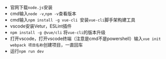 - 官网下载`node.js`安装
- cmd输入`node -v`,`npm -v`查看版本
- cmd输入`npm install -g vue-cli `安装`vue-cli`脚手架构建工具
- vscode安装Vetur，ESLint插件
- `npm install -g @vue/cli`  将`vue-cli`的版本升级
- 打开vscode，打开vscode终端（注意是cmd不是powershell）输入`vue init webpack 项目名称`创建项目，一直回车
- 运行`npm run dev`

